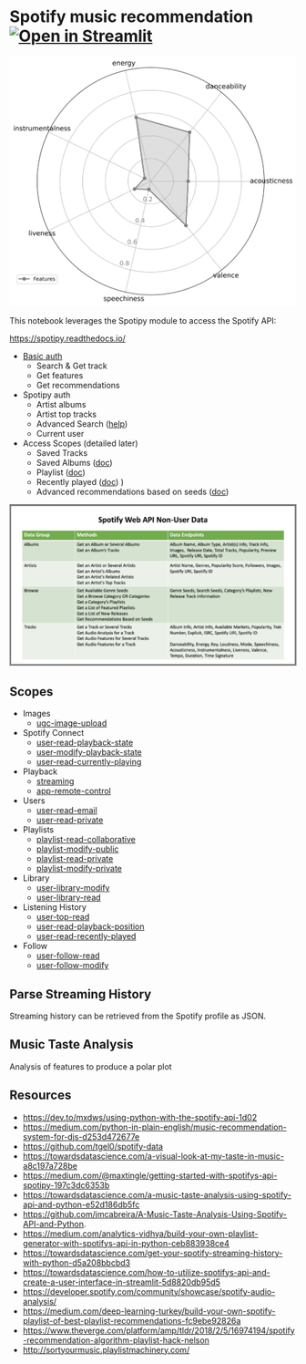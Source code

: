 # Spotify music recommendation [![Open in Streamlit](https://static.streamlit.io/badges/streamlit_badge_black_white.svg)](https://share.streamlit.io/slevin48/music/main/spotifyApp.py)

![feature-plot](spotifyData/features.svg)

This notebook leverages the Spotipy module to access the Spotify API:

https://spotipy.readthedocs.io/

* [Basic auth](basicMusic.ipynb)
  * Search & Get track
  * Get features
  * Get recommendations
* Spotipy auth
  * Artist albums
  * Artist top tracks
  * Advanced Search ([help](https://spotipy.readthedocs.io/en/2.16.1/#spotipy.client.Spotify.search))
  * Current user
* Access Scopes (detailed later)
  * Saved Tracks
  * Saved Albums ([doc](https://developer.spotify.com/console/get-current-user-saved-albums))
  * Playlist ([doc](https://developer.spotify.com/console/get-current-user-playlists/))
  * Recently played ([doc](https://developer.spotify.com/console/get-recently-played/))
  )
  * Advanced recommendations based on seeds ([doc](https://developer.spotify.com/console/get-recommendations/))

![spotifyNoneUserData](spotifyNonUserData.png)

## Scopes

* Images
  * [ugc-image-upload](https://developer.spotify.com/documentation/general/guides/scopes/#ugc-image-upload)
* Spotify Connect
  * [user-read-playback-state](https://developer.spotify.com/documentation/general/guides/scopes/#user-read-playback-state)
  * [user-modify-playback-state](https://developer.spotify.com/documentation/general/guides/scopes/#user-modify-playback-state)
  * [user-read-currently-playing](https://developer.spotify.com/documentation/general/guides/scopes/#user-read-currently-playing)
* Playback
  * [streaming](https://developer.spotify.com/documentation/general/guides/scopes/#streaming)
  * [app-remote-control](https://developer.spotify.com/documentation/general/guides/scopes/#app-remote-control)
* Users
  * [user-read-email](https://developer.spotify.com/documentation/general/guides/scopes/#user-read-email)
  * [user-read-private](https://developer.spotify.com/documentation/general/guides/scopes/#user-read-private)
* Playlists
  * [playlist-read-collaborative](https://developer.spotify.com/documentation/general/guides/scopes/#playlist-read-collaborative)
  * [playlist-modify-public](https://developer.spotify.com/documentation/general/guides/scopes/#playlist-modify-public)
  * [playlist-read-private](https://developer.spotify.com/documentation/general/guides/scopes/#playlist-read-private)
  * [playlist-modify-private](https://developer.spotify.com/documentation/general/guides/scopes/#playlist-modify-private)
* Library
  * [user-library-modify](https://developer.spotify.com/documentation/general/guides/scopes/#user-library-modify)
  * [user-library-read](https://developer.spotify.com/documentation/general/guides/scopes/#user-library-read)
* Listening History
  * [user-top-read](https://developer.spotify.com/documentation/general/guides/scopes/#user-top-read)
  * [user-read-playback-position](https://developer.spotify.com/documentation/general/guides/scopes/#user-read-playback-position)
  * [user-read-recently-played](https://developer.spotify.com/documentation/general/guides/scopes/#user-read-recently-played)
* Follow
  * [user-follow-read](https://developer.spotify.com/documentation/general/guides/scopes/#user-follow-read)
  * [user-follow-modify](https://developer.spotify.com/documentation/general/guides/scopes/#user-follow-modify)

## Parse Streaming History

Streaming history can be retrieved from the Spotify profile as JSON.

## Music Taste Analysis

Analysis of features to produce a polar plot

## Resources
* https://dev.to/mxdws/using-python-with-the-spotify-api-1d02
* https://medium.com/python-in-plain-english/music-recommendation-system-for-djs-d253d472677e
* https://github.com/tgel0/spotify-data
* https://towardsdatascience.com/a-visual-look-at-my-taste-in-music-a8c197a728be
* https://medium.com/@maxtingle/getting-started-with-spotifys-api-spotipy-197c3dc6353b
* https://towardsdatascience.com/a-music-taste-analysis-using-spotify-api-and-python-e52d186db5fc
* https://github.com/jmcabreira/A-Music-Taste-Analysis-Using-Spotify-API-and-Python.
* https://medium.com/analytics-vidhya/build-your-own-playlist-generator-with-spotifys-api-in-python-ceb883938ce4
* https://towardsdatascience.com/get-your-spotify-streaming-history-with-python-d5a208bbcbd3
* https://towardsdatascience.com/how-to-utilize-spotifys-api-and-create-a-user-interface-in-streamlit-5d8820db95d5
* https://developer.spotify.com/community/showcase/spotify-audio-analysis/
* https://medium.com/deep-learning-turkey/build-your-own-spotify-playlist-of-best-playlist-recommendations-fc9ebe92826a
* https://www.theverge.com/platform/amp/tldr/2018/2/5/16974194/spotify-recommendation-algorithm-playlist-hack-nelson
* http://sortyourmusic.playlistmachinery.com/
